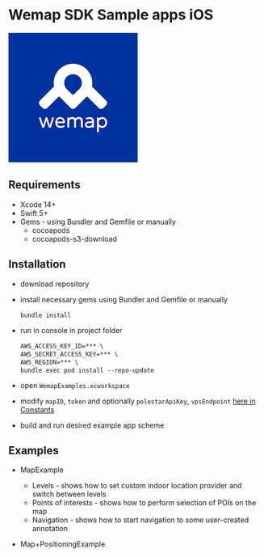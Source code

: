 # Wemap SDK Sample apps iOS

![Wemap](icon.png)

## Requirements

* Xcode 14+
* Swift 5+
* Gems - using Bundler and Gemfile or manually
  * cocoapods
  * cocoapods-s3-download

## Installation

* download repository

* install necessary gems using Bundler and Gemfile or manually

  ``` shell
  bundle install
  ```

* run in console in project folder

  ``` shell
  AWS_ACCESS_KEY_ID=*** \
  AWS_SECRET_ACCESS_KEY=*** \
  AWS_REGION=*** \
  bundle exec pod install --repo-update
  ```

* open `WemapExamples.xcworkspace`

* modify `mapID`, `token` and optionally `polestarApiKey`, `vpsEndpoint` [here in Constants](./Examples/Sources/Constants.swift)

* build and run desired example app scheme

## Examples

* MapExample

  * Levels - shows how to set custom indoor location provider and switch between levels
  * Points of interests - shows how to perform selection of POIs on the map
  * Navigation - shows how to start navigation to some user-created annotation

* Map+PositioningExample
